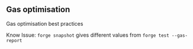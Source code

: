 ## Gas optimisation

Gas optimisation best practices

Know Issue: 
`forge snapshot` gives different values from `forge test --gas-report`